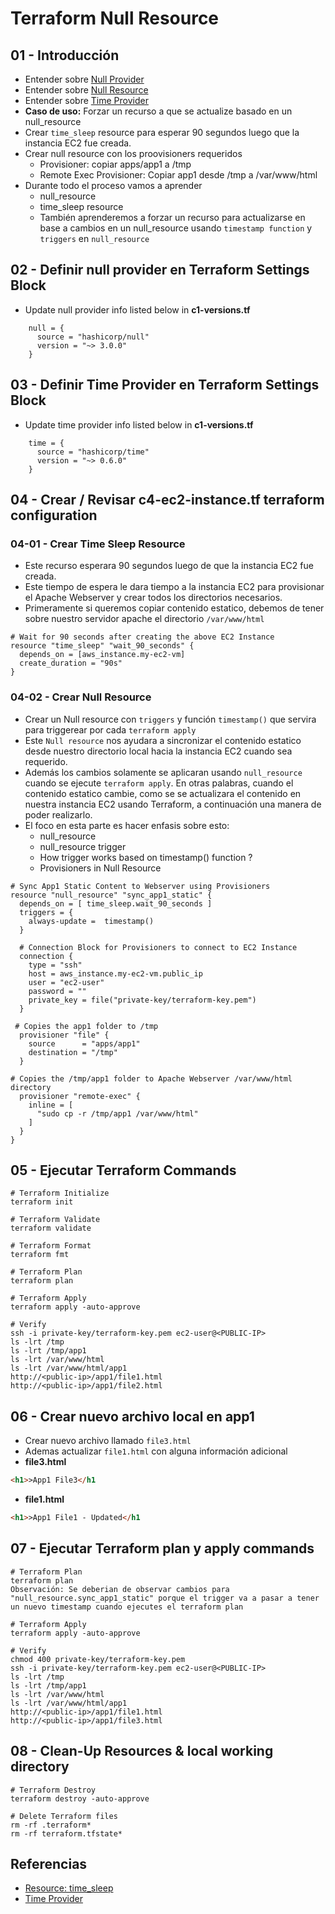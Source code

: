 # Terraform Null Resource

## 01 - Introducción
- Entender sobre [Null Provider](https://registry.terraform.io/providers/hashicorp/null/latest/docs)
- Entender sobre  [Null Resource](https://www.terraform.io/docs/language/resources/provisioners/null_resource.html)
- Entender sobre  [Time Provider](https://registry.terraform.io/providers/hashicorp/time/latest/docs)
- **Caso de uso:** Forzar un recurso a que se actualize basado en un null_resource
- Crear `time_sleep` resource para esperar 90 segundos luego que la instancia EC2 fue creada.
- Crear null resource con los proovisioners requeridos
  - Provisioner: copiar apps/app1 a /tmp
  - Remote Exec Provisioner: Copiar app1 desde /tmp a /var/www/html
- Durante todo el proceso vamos a aprender
  - null_resource
  - time_sleep resource
  - También aprenderemos a forzar un recurso para actualizarse en base a cambios en un null_resource usando `timestamp function` y `triggers` en `null_resource`


## 02 - Definir null provider en Terraform Settings Block
- Update null provider info listed below in **c1-versions.tf**
```t
    null = {
      source = "hashicorp/null"
      version = "~> 3.0.0"
    }
```

## 03 - Definir Time Provider en Terraform Settings Block
- Update time provider info listed below in **c1-versions.tf**
```t
    time = {
      source = "hashicorp/time"
      version = "~> 0.6.0"
    }  
```

## 04 - Crear / Revisar c4-ec2-instance.tf terraform configuration
### 04-01 - Crear Time Sleep Resource
- Este recurso esperara 90 segundos luego de que la instancia EC2 fue creada.
- Este tiempo de espera le dara tiempo a la instancia EC2 para provisionar el Apache Webserver y crear todos los directorios necesarios.
- Primeramente si queremos copiar contenido estatico, debemos de tener sobre nuestro servidor apache el directorio `/var/www/html`
```t
# Wait for 90 seconds after creating the above EC2 Instance 
resource "time_sleep" "wait_90_seconds" {
  depends_on = [aws_instance.my-ec2-vm]
  create_duration = "90s"
}
```
### 04-02 - Crear Null Resource
- Crear un Null resource con `triggers` y función `timestamp()` que servira para triggerear por cada `terraform apply`
- Este `Null resource` nos ayudara a sincronizar el contenido estatico desde nuestro directorio local hacia la instancia EC2 cuando sea requerido.
- Además los cambios solamente se aplicaran usando `null_resource` cuando se ejecute `terraform apply`. En otras palabras, cuando el contenido estatico cambie, como se se actualizara el contenido en nuestra instancia EC2 usando Terraform, a continuación una manera de poder realizarlo.
- El foco en esta parte es hacer enfasis sobre esto:
  - null_resource
  - null_resource trigger
  - How trigger works based on timestamp() function ?
  - Provisioners in Null Resource
```t
# Sync App1 Static Content to Webserver using Provisioners
resource "null_resource" "sync_app1_static" {
  depends_on = [ time_sleep.wait_90_seconds ]
  triggers = {
    always-update =  timestamp()
  }

  # Connection Block for Provisioners to connect to EC2 Instance
  connection {
    type = "ssh"
    host = aws_instance.my-ec2-vm.public_ip 
    user = "ec2-user"
    password = ""
    private_key = file("private-key/terraform-key.pem")
  }  

 # Copies the app1 folder to /tmp
  provisioner "file" {
    source      = "apps/app1"
    destination = "/tmp"
  }

# Copies the /tmp/app1 folder to Apache Webserver /var/www/html directory
  provisioner "remote-exec" {
    inline = [
      "sudo cp -r /tmp/app1 /var/www/html"
    ]
  }
}
```

## 05 - Ejecutar Terraform Commands
```t
# Terraform Initialize
terraform init

# Terraform Validate
terraform validate

# Terraform Format
terraform fmt

# Terraform Plan
terraform plan

# Terraform Apply
terraform apply -auto-approve

# Verify
ssh -i private-key/terraform-key.pem ec2-user@<PUBLIC-IP>
ls -lrt /tmp
ls -lrt /tmp/app1
ls -lrt /var/www/html
ls -lrt /var/www/html/app1
http://<public-ip>/app1/file1.html
http://<public-ip>/app1/file2.html
```

## 06 - Crear nuevo archivo local en app1
- Crear nuevo archivo llamado `file3.html`
- Ademas actualizar `file1.html` con alguna información adicional
- **file3.html**
```html
<h1>>App1 File3</h1
```
- **file1.html**
```html
<h1>>App1 File1 - Updated</h1
```

## 07 - Ejecutar Terraform plan y apply commands
```t
# Terraform Plan
terraform plan
Observación: Se deberian de observar cambios para  "null_resource.sync_app1_static" porque el trigger va a pasar a tener un nuevo timestamp cuando ejecutes el terraform plan

# Terraform Apply
terraform apply -auto-approve

# Verify
chmod 400 private-key/terraform-key.pem
ssh -i private-key/terraform-key.pem ec2-user@<PUBLIC-IP>
ls -lrt /tmp
ls -lrt /tmp/app1
ls -lrt /var/www/html
ls -lrt /var/www/html/app1
http://<public-ip>/app1/file1.html
http://<public-ip>/app1/file3.html
```

## 08 - Clean-Up Resources & local working directory
```t
# Terraform Destroy
terraform destroy -auto-approve

# Delete Terraform files 
rm -rf .terraform*
rm -rf terraform.tfstate*
```



## Referencias
- [Resource: time_sleep](https://registry.terraform.io/providers/hashicorp/time/latest/docs/resources/sleep)
- [Time Provider](https://registry.terraform.io/providers/hashicorp/time/latest/docs)
